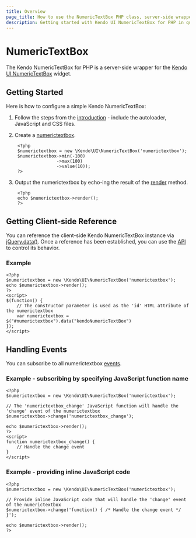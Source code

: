```yaml
---
title: Overview
page_title: How to use the NumericTextBox PHP class, server-side wrapper for Kendo UI NumericTextBox widget
description: Getting started with Kendo UI NumericTextBox for PHP in quick steps - configure Kendo UI NumericTextBox widget and operate Kendo UI NumericTextBox events.
---
```


# NumericTextBox

The Kendo NumericTextBox for PHP is a server-side wrapper for the [Kendo UI NumericTextBox](/api/web/numerictextbox) widget.

## Getting Started

Here is how to configure a simple Kendo NumericTextBox:

1. Follow the steps from the [introduction](/php/introduction) - include the autoloader, JavaScript and CSS files.

2. Create a [numerictextbox](/api/wrappers/php/Kendo/UI/NumericTextBox).

        <?php
        $numerictextbox = new \Kendo\UI\NumericTextBox('numerictextbox');
        $numerictextbox->min(-100)
                       ->max(100)
                       ->value(10));
        ?>

3. Output the numerictextbox by echo-ing the result of the [render](/api/wrappers/php/Kendo/UI/Widget#render) method.

        <?php
        echo $numerictextbox->render();
        ?>


## Getting Client-side Reference

You can reference the client-side Kendo NumericTextBox instance via [jQuery.data()](http://api.jquery.com/jQuery.data/).
Once a reference has been established, you can use the [API](/api/web/numerictextbox#methods) to control its behavior.


### Example

    <?php
    $numerictextbox = new \Kendo\UI\NumericTextBox('numerictextbox');
    echo $numerictextbox->render();
    ?>
    <script>
    $(function() {
        // The constructor parameter is used as the 'id' HTML attribute of the numerictextbox
        var numerictextbox = $("#numerictextbox").data("kendoNumericTextBox")
    });
    </script>

## Handling Events

You can subscribe to all numerictextbox [events](/api/web/numerictextbox#events).

### Example - subscribing by specifying JavaScript function name

    <?php
    $numerictextbox = new \Kendo\UI\NumericTextBox('numerictextbox');

    // The 'numerictextbox_change' JavaScript function will handle the 'change' event of the numerictextbox
    $numerictextbox->change('numerictextbox_change');

    echo $numerictextbox->render();
    ?>
    <script>
    function numerictextbox_change() {
        // Handle the change event
    }
    </script>

### Example - providing inline JavaScript code

    <?php
    $numerictextbox = new \Kendo\UI\NumericTextBox('numerictextbox');

    // Provide inline JavaScript code that will handle the 'change' event of the numerictextbox
    $numerictextbox->change('function() { /* Handle the change event */ }');

    echo $numerictextbox->render();
    ?>
